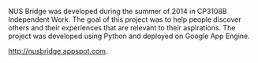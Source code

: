 NUS Bridge was developed during the summer of 2014 in CP3108B Independent Work. The goal of this project was to help people discover others and their experiences that are relevant to their aspirations. The project was developed using Python and deployed on Google App Engine.

http://nusbridge.appspot.com.
